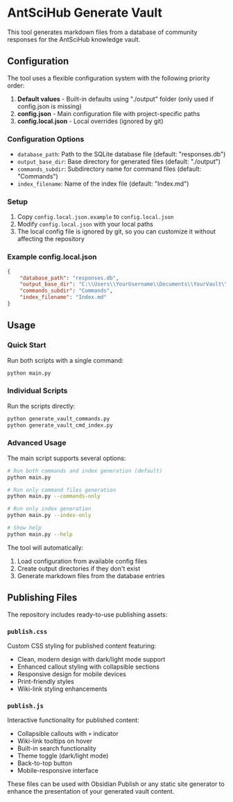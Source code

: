 # AntSciHub Generate Vault

This tool generates markdown files from a database of community responses for the AntSciHub knowledge vault.

## Configuration

The tool uses a flexible configuration system with the following priority order:

1. **Default values** - Built-in defaults using "./output" folder (only used if config.json is missing)
2. **config.json** - Main configuration file with project-specific paths
3. **config.local.json** - Local overrides (ignored by git)

### Configuration Options

- `database_path`: Path to the SQLite database file (default: "responses.db")
- `output_base_dir`: Base directory for generated files (default: "./output")
- `commands_subdir`: Subdirectory name for command files (default: "Commands")
- `index_filename`: Name of the index file (default: "Index.md")

### Setup

1. Copy `config.local.json.example` to `config.local.json`
2. Modify `config.local.json` with your local paths
3. The local config file is ignored by git, so you can customize it without affecting the repository

### Example config.local.json

```json
{
    "database_path": "responses.db",
    "output_base_dir": "C:\\Users\\YourUsername\\Documents\\YourVault\\Community Knowledge",
    "commands_subdir": "Commands",
    "index_filename": "Index.md"
}
```

## Usage

### Quick Start

Run both scripts with a single command:

```bash
python main.py
```

### Individual Scripts

Run the scripts directly:

```bash
python generate_vault_commands.py
python generate_vault_cmd_index.py
```

### Advanced Usage

The main script supports several options:

```bash
# Run both commands and index generation (default)
python main.py

# Run only command files generation
python main.py --commands-only

# Run only index generation
python main.py --index-only

# Show help
python main.py --help
```

The tool will automatically:
1. Load configuration from available config files
2. Create output directories if they don't exist
3. Generate markdown files from the database entries

## Publishing Files

The repository includes ready-to-use publishing assets:

### `publish.css`
Custom CSS styling for published content featuring:
- Clean, modern design with dark/light mode support
- Enhanced callout styling with collapsible sections
- Responsive design for mobile devices
- Print-friendly styles
- Wiki-link styling enhancements

### `publish.js`
Interactive functionality for published content:
- Collapsible callouts with `+` indicator
- Wiki-link tooltips on hover
- Built-in search functionality
- Theme toggle (dark/light mode)
- Back-to-top button
- Mobile-responsive interface

These files can be used with Obsidian Publish or any static site generator to enhance the presentation of your generated vault content.
